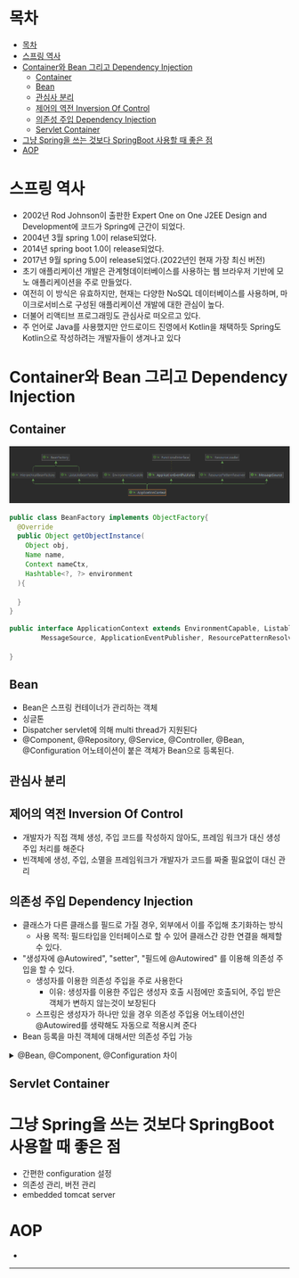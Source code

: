 # 목차

- [목차](#목차)
- [스프링 역사](#스프링-역사)
- [Container와 Bean 그리고 Dependency Injection](#container와-bean-그리고-dependency-injection)
  - [Container](#container)
  - [Bean](#bean)
  - [관심사 분리](#관심사-분리)
  - [제어의 역전 Inversion Of Control](#제어의-역전-inversion-of-control)
  - [의존성 주입 Dependency Injection](#의존성-주입-dependency-injection)
  - [Servlet Container](#servlet-container)
- [그냥 Spring을 쓰는 것보다 SpringBoot 사용할 때 좋은 점](#그냥-spring을-쓰는-것보다-springboot-사용할-때-좋은-점)
- [AOP](#aop)

# 스프링 역사
- 2002년 Rod Johnson이 출판한 Expert One on One J2EE Design and Development에 코드가 Spring에 근간이 되었다.
- 2004년 3월 spring 1.0이 relase되었다.
- 2014년 spring boot 1.0이 release되었다.
- 2017년 9월 spring 5.0이 release되었다.(2022년인 현재 가장 최신 버전)
- 초기 애플리케이션 개발은 관계형데이터베이스를 사용하는 웹 브라우저 기반에 모노 애플리케이션을 주로 만들었다.
- 여전히 이 방식은 유효하지만, 현재는 다양한 NoSQL 데이터베이스를 사용하며, 마이크로서비스로 구성된 애플리케이션 개발에 대한 관심이 높다.
- 더불어 리액티브 프로그래밍도 관심사로 떠오르고 있다.
- 주 언어로 Java를 사용했지만 안드로이드 진영에서 Kotlin을 채택하듯 Spring도 Kotlin으로 작성하려는 개발자들이 생겨나고 있다


# Container와 Bean 그리고 Dependency Injection
## Container

![](./image/ApplicationContext.PNG)

```java
public class BeanFactory implements ObjectFactory{
  @Override
  public Object getObjectInstance(
    Object obj,
    Name name,
    Context nameCtx,
    Hashtable<?, ?> environment
  ){

  }
}
```

```java
public interface ApplicationContext extends EnvironmentCapable, ListableBeanFactory, HierarchicalBeanFactory,
		MessageSource, ApplicationEventPublisher, ResourcePatternResolver {

}

```

## Bean 
- Bean은 스프링 컨테이너가 관리하는 객체
- 싱글톤
- Dispatcher servlet에 의해 multi thread가 지원된다
- @Component, @Repository, @Service, @Controller, @Bean, @Configuration 어노테이션이 붙은 객체가 Bean으로 등록된다.

## 관심사 분리


## 제어의 역전 Inversion Of Control
- 개발자가 직접 객체 생성, 주입 코드를 작성하지 않아도, 프레임 워크가 대신 생성 주입 처리를 해준다
- 빈객체에 생성, 주입, 소멸을 프레임워크가 개발자가 코드를 짜줄 필요없이 대신 관리


## 의존성 주입 Dependency Injection
- 클래스가 다른 클래스를 필드로 가질 경우, 외부에서 이를 주입해 초기화하는 방식
  - 사용 목적: 필드타입을 인터페이스로 할 수 있어 클래스간 강한 연결을 해제할 수 있다. 
- "생성자에 @Autowired", "setter", "필드에 @Autowired" 를 이용해 의존성 주입을 할 수 있다.
  -  생성자를 이용한 의존성 주입을 주로 사용한다
     - 이유: 생성자를 이용한 주입은 생성자 호출 시점에만 호출되어, 주입 받은 객체가 변하지 않는것이 보장된다
  - 스프링은 생성자가 하나만 있을 경우 의존성 주입용 어노테이션인 @Autowired를 생략해도 자동으로 적용시켜 준다
- Bean 등록을 마친 객체에 대해서만 의존성 주입 가능

<details>
<summary>
@Bean, @Component, @Configuration 차이
</summary>
<ul>
<li>@Bean: 어노테이션이 붙은 메서드가 리턴하는 객체를 빈으로 등록</li>
<li>@Component: 어노테이션이 붙은 클래스를 빈으로 등록</li>
<li>@Configuration: 어노테이션이 붙은 클래스를 빈으로 등록 + 내부 메서드에 @Bean을 붙일수 있다</li>
</ul>
</details>

## Servlet Container


# 그냥 Spring을 쓰는 것보다 SpringBoot 사용할 때 좋은 점
- 간편한 configuration 설정
- 의존성 관리, 버전 관리
- embedded tomcat server


# AOP
- 

---------
